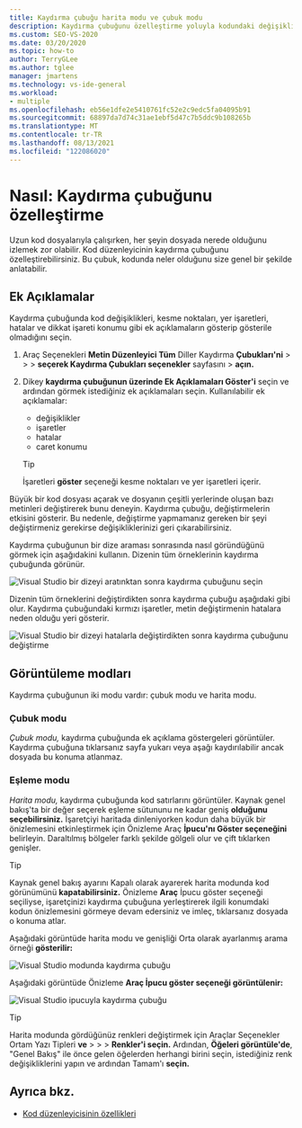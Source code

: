 ```yaml
---
title: Kaydırma çubuğu harita modu ve çubuk modu
description: Kaydırma çubuğunu özelleştirme yoluyla kodundaki değişiklikleri izlemenin yanı sıra Çubuk modu ve Harita modunu kullanmayı öğrenin.
ms.custom: SEO-VS-2020
ms.date: 03/20/2020
ms.topic: how-to
author: TerryGLee
ms.author: tglee
manager: jmartens
ms.technology: vs-ide-general
ms.workload:
- multiple
ms.openlocfilehash: eb56e1dfe2e5410761fc52e2c9edc5fa04095b91
ms.sourcegitcommit: 68897da7d74c31ae1ebf5d47c7b5ddc9b108265b
ms.translationtype: MT
ms.contentlocale: tr-TR
ms.lasthandoff: 08/13/2021
ms.locfileid: "122086020"
---
```

# <a name="how-to-customize-the-scroll-bar"></a>Nasıl: Kaydırma çubuğunu özelleştirme

Uzun kod dosyalarıyla çalışırken, her şeyin dosyada nerede olduğunu izlemek zor olabilir. Kod düzenleyicinin kaydırma çubuğunu özelleştirebilirsiniz. Bu çubuk, kodunda neler olduğunu size genel bir şekilde anlatabilir.

## <a name="annotations"></a>Ek Açıklamalar

Kaydırma çubuğunda kod değişiklikleri, kesme noktaları, yer işaretleri, hatalar ve dikkat işareti konumu gibi ek açıklamaların gösterip gösterile olmadığını seçin.

   1. Araç Seçenekleri **Metin Düzenleyici Tüm** Diller Kaydırma **Çubukları'ni**  >    >    >  **seçerek Kaydırma Çubukları seçenekler** sayfasını  >  **açın.**

   2. Dikey **kaydırma çubuğunun üzerinde Ek Açıklamaları Göster'i** seçin ve ardından görmek istediğiniz ek açıklamaları seçin. Kullanılabilir ek açıklamalar:

      - değişiklikler
      - işaretler
      - hatalar
      - caret konumu

      > [!TIP]
      > İşaretleri **göster** seçeneği kesme noktaları ve yer işaretleri içerir.

Büyük bir kod dosyası açarak ve dosyanın çeşitli yerlerinde oluşan bazı metinleri değiştirerek bunu deneyin. Kaydırma çubuğu, değiştirmelerin etkisini gösterir. Bu nedenle, değiştirme yapmamanız gereken bir şeyi değiştirmeniz gerekirse değişikliklerinizi geri çıkarabilirsiniz.

Kaydırma çubuğunun bir dize araması sonrasında nasıl göründüğünü görmek için aşağıdakini kullanın. Dizenin tüm örneklerinin kaydırma çubuğunda görünür.

![Visual Studio bir dizeyi aratınktan sonra kaydırma çubuğunu seçin](../ide/media/enhancedscrollbarsearch.png)

Dizenin tüm örneklerini değiştirdikten sonra kaydırma çubuğu aşağıdaki gibi olur. Kaydırma çubuğundaki kırmızı işaretler, metin değiştirmenin hatalara neden olduğu yeri gösterir.

![Visual Studio bir dizeyi hatalarla değiştirdikten sonra kaydırma çubuğunu değiştirme](../ide/media/enhancedscrollbarreplace.png)

## <a name="display-modes"></a>Görüntüleme modları

Kaydırma çubuğunun iki modu vardır: çubuk modu ve harita modu.

### <a name="bar-mode"></a>Çubuk modu

*Çubuk modu,* kaydırma çubuğunda ek açıklama göstergeleri görüntüler. Kaydırma çubuğuna tıklarsanız sayfa yukarı veya aşağı kaydırılabilir ancak dosyada bu konuma atlanmaz.

### <a name="map-mode"></a>Eşleme modu

*Harita modu,* kaydırma çubuğunda kod satırlarını görüntüler. Kaynak genel bakış'ta bir değer seçerek eşleme sütununu ne kadar geniş **olduğunu seçebilirsiniz.** İşaretçiyi haritada dinleniyorken kodun daha büyük bir önizlemesini etkinleştirmek için Önizleme Araç **İpucu'nı Göster seçeneğini** belirleyin. Daraltılmış bölgeler farklı şekilde gölgeli olur ve çift tıklarken genişler.

> [!TIP]
> Kaynak genel bakış ayarını Kapalı olarak ayarerek harita modunda kod görünümünü **kapatabilirsiniz.**  Önizleme **Araç** İpucu göster seçeneği seçiliyse, işaretçinizi kaydırma çubuğuna yerleştirerek ilgili konumdaki kodun önizlemesini görmeye devam edersiniz ve imleç, tıklarsanız dosyada o konuma atlar.

Aşağıdaki görüntüde harita modu ve genişliği Orta olarak ayarlanmış arama örneği **gösterilir:**

![Visual Studio modunda kaydırma çubuğu](../ide/media/enhancedscrollbar.png)

Aşağıdaki görüntüde Önizleme **Araç İpucu göster seçeneği görüntülenir:**

![Visual Studio ipucuyla kaydırma çubuğu](../ide/media/enhancedscrollbarsearchtooltip.png)

> [!TIP]
> Harita modunda gördüğünüz renkleri değiştirmek için Araçlar Seçenekler Ortam Yazı Tipleri **ve**  >    >    >  **Renkler'i seçin.** Ardından, **Öğeleri görüntüle'de**, "Genel Bakış" ile önce gelen öğelerden herhangi birini seçin, istediğiniz renk değişikliklerini yapın ve ardından Tamam'ı **seçin.**

## <a name="see-also"></a>Ayrıca bkz.

- [Kod düzenleyicisinin özellikleri](../ide/writing-code-in-the-code-and-text-editor.md)
